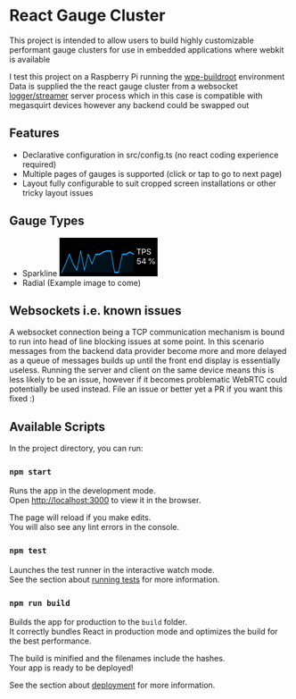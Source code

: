 # React Gauge Cluster

This project is intended to allow users to build highly customizable performant gauge clusters for use in embedded applications where webkit is available

I test this project on a Raspberry Pi running the [wpe-buildroot](https://github.com/WebPlatformForEmbedded/buildroot) environment
Data is supplied the the react gauge cluster from a websocket
[logger/streamer](https://github.com/boxidau/megasquirt_node_logger) server process
which in this case is compatible with megasquirt devices however any backend could be swapped out


## Features
- Declarative configuration in src/config.ts (no react coding experience required)
- Multiple pages of gauges is supported (click or tap to go to next page)
- Layout fully configurable to suit cropped screen installations or other tricky layout issues

## Gauge Types
- Sparkline ![Sparkline Example](https://raw.githubusercontent.com/boxidau/react-gauge-cluster/master/docs/images/sparkline_screenshot.png)
- Radial (Example image to come)

## Websockets i.e. known issues
A websocket connection being a TCP communication mechanism is bound to run into head of line blocking issues at some point.
In this scenario messages from the backend data provider become more and more delayed as a queue of messages builds up until the front end display is essentially useless.
Running the server and client on the same device means this is less likely to be an issue, however if it becomes problematic WebRTC could potentially be used instead. File an issue or better yet a PR if you want this fixed :)


## Available Scripts

In the project directory, you can run:

### `npm start`

Runs the app in the development mode.<br>
Open [http://localhost:3000](http://localhost:3000) to view it in the browser.

The page will reload if you make edits.<br>
You will also see any lint errors in the console.

### `npm test`

Launches the test runner in the interactive watch mode.<br>
See the section about [running tests](https://facebook.github.io/create-react-app/docs/running-tests) for more information.

### `npm run build`

Builds the app for production to the `build` folder.<br>
It correctly bundles React in production mode and optimizes the build for the best performance.

The build is minified and the filenames include the hashes.<br>
Your app is ready to be deployed!

See the section about [deployment](https://facebook.github.io/create-react-app/docs/deployment) for more information.

